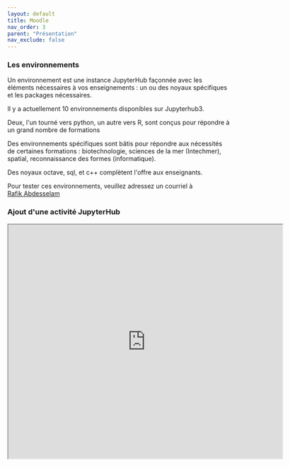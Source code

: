 ```yaml
---
layout: default
title: Moodle
nav_order: 3
parent: "Présentation"
nav_exclude: false
---
```


### Les environnements

Un environnement est une instance JupyterHub façonnée avec les éléments nécessaires à vos enseignements : 
un ou des noyaux spécifiques et les packages nécessaires.

Il y a actuellement 10 environnements disponibles sur Jupyterhub3.

Deux, l'un tourné vers python, un autre vers R, sont conçus pour répondre à un grand nombre de formations

Des environnements  spécifiques sont bâtis pour répondre aux nécessités de certaines formations :
biotechnologie, sciences de la mer (Intechmer), spatial, reconnaissance des formes (informatique).

Des noyaux octave, sql, et c++ complètent l'offre aux enseignants.

Pour tester ces environnements, veuillez adressez un courriel à <br/>
[Rafik Abdesselam][rafik]<br/>

[rafik]: mailto:rafik.abdesselam@cnam.fr?subject=[JupyterHub]



### Ajout d'une activité JupyterHub

<iframe width="620" height="530" src="https://mediaserver.cnam.fr/permalink/v12618e559fcdonzzxq7/iframe/" allowfullscreen="allowfullscreen" allow="autoplay"></iframe>

